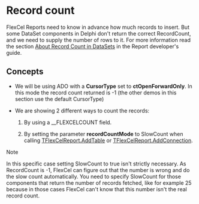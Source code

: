 # Record count

FlexCel Reports need to know in advance how much records to insert. But
some DataSet components in Delphi don\'t return the correct RecordCount,
and we need to supply the number of rows to it. For more information read the section
[About Record Count in DataSets](https://doc.tmssoftware.com/flexcel/vcl/guides/reports-developer-guide.html#about-record-count-in-datasets) in the Report developer's guide.

## Concepts

- We will be using ADO with a **CursorType** set to
  **ctOpenForwardOnly**. In this mode the record count returned is
  -1 (the other demos in this section use the default CursorType)

- We are showing 2 different ways to count the records:

   1. By using a \_\_FLEXCELCOUNT field.

   2. By setting the parameter **recordCountMode** to 
    SlowCount when
    calling [TFlexCelReport.AddTable](https://doc.tmssoftware.com/flexcel/vcl/api/FlexCel.Report/TFlexCelReport/AddTable.html) or
    [TFlexCelReport.AddConnection](https://doc.tmssoftware.com/flexcel/vcl/api/FlexCel.Report/TFlexCelReport/AddConnection.html).


> [!Note]
> In this specific case setting SlowCount to true isn\'t
> strictly necessary. As RecordCount is -1, FlexCel can figure out
> that the number is wrong and do the slow count automatically. You
> need to specify SlowCount for those components that return the
> number of records fetched, like for example 25 because in those
> cases FlexCel can\'t know that this number isn\'t the real record
> count.

